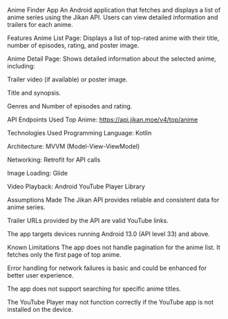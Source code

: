 Anime Finder App
An Android application that fetches and displays a list of anime series using the Jikan API. Users can view detailed information and trailers for each anime.

Features
Anime List Page: Displays a list of top-rated anime with their title, number of episodes, rating, and poster image.

Anime Detail Page: Shows detailed information about the selected anime, including:

Trailer video (if available) or poster image.

Title and synopsis.

Genres and Number of episodes and rating.

API Endpoints Used
Top Anime: https://api.jikan.moe/v4/top/anime

Technologies Used
Programming Language: Kotlin

Architecture: MVVM (Model-View-ViewModel)

Networking: Retrofit for API calls

Image Loading: Glide

Video Playback: Android YouTube Player Library

Assumptions Made
The Jikan API provides reliable and consistent data for anime series.

Trailer URLs provided by the API are valid YouTube links.

The app targets devices running Android 13.0 (API level 33) and above.

Known Limitations
The app does not handle pagination for the anime list. It fetches only the first page of top anime.

Error handling for network failures is basic and could be enhanced for better user experience.

The app does not support searching for specific anime titles.

The YouTube Player may not function correctly if the YouTube app is not installed on the device.

